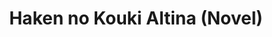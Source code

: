 --- 
title: "Haken no Kouki Altina (Novel)"
publishdate: "2019-10-5T16:48:46+02:00"
src: "https://365manga.net/manga/haken-no-kouki-altina-novel"
image: "https://data.365manga.net/images/thumbnails/1399-haken-no-kouki-altina-novel.jpg"
description: "From Baka-Tsuki: Regis, an incapable soldier, who is bad at both sword and archery that only reads books. He meets a girl at the remote region where he was transferred to. Red hair crimson eyes princess Altina who wields the supreme ruler's sword. She was appointed to become the commander of the army of the remote region despite being fourteen years old, simply for being the illegitimate child of the…"
---